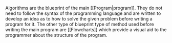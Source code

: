 Algorithms are the blueprint of the main [[Program|program]]. They do not need to follow the syntax of the programming language and are written to develop an idea as to how to solve the given problem before writing a program for it. The other type of blueprint type of method used before writing the main program are [[Flowcharts]] which provide a visual aid to the programmer about the structure of the program.